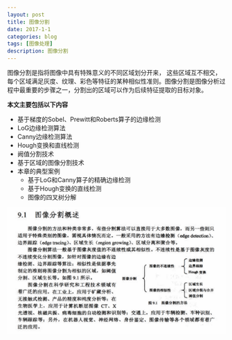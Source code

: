 ```yaml
---
layout: post
title: 图像分割
date: 2017-1-1
categories: blog
tags: [图像处理]
description: 图像分割
---
```


图像分割是指将图像中具有特殊意义的不同区域划分开来， 这些区域互不相交，每个区域满足灰度、纹理、彩色等特征的某种相似性准则。图像分割是图像分析过程中最重要的步骤之一，分割出的区域可以作为后续特征提取的目标对象。

**本文主要包括以下内容**    

- 基于梯度的Sobel、Prewitt和Roberts算子的边缘检测
- LoG边缘检测算法
- Canny边缘检测算法
- Hough变换和直线检测
- 阙值分割技术
- 基于区域的图像分割技术
- 本章的典型案例
	+ 基于LoG和Canny算子的精确边缘检测
	+ 基于Hough变换的直线检测
	+ 图像的四叉树分解

![](https://raw.githubusercontent.com/whuhan2013/myImage/master/dataImage/chapter9/p1.png)
